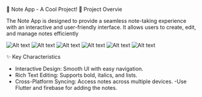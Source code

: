 🚀 Note App - A Cool Project!
📌 Project Overvie

The Note App is designed to provide a seamless note-taking experience with an interactive and user-friendly interface. It allows users to create, edit, and manage notes efficiently

![Alt text](https://github.com/Fizza111/Notes-app/blob/94712a6e24f12eb4bda57f7e660fe4a1c88b0884/pic1.jpg)
![Alt text](https://github.com/Fizza111/Notes-app/blob/c0b7d709187c8dc6cc6a8e97e9472bc0e1de031c/pic2.jpg)
![Alt text](https://github.com/Fizza111/Notes-app/blob/c0b7d709187c8dc6cc6a8e97e9472bc0e1de031c/pic3.jpg)
![Alt text](https://github.com/Fizza111/Notes-app/blob/c0b7d709187c8dc6cc6a8e97e9472bc0e1de031c/pic4.jpg)
![Alt text](https://github.com/Fizza111/Notes-app/blob/c0b7d709187c8dc6cc6a8e97e9472bc0e1de031c/pic5.jpg)
![Alt text](https://github.com/Fizza111/Notes-app/blob/c0b7d709187c8dc6cc6a8e97e9472bc0e1de031c/pic6.jpg)

✨ Key Characteristics
- Interactive Design: Smooth UI with easy navigation.
- Rich Text Editing: Supports bold, italics, and lists.
- Cross-Platform Syncing: Access notes across multiple devices.
-Use Flutter and firebase for adding the notes.

